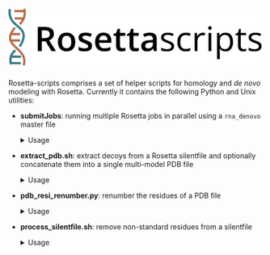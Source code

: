 # <img src="images/Rosettascripts_banner.png">

Rosetta-scripts comprises a set of helper scripts for homology and *de novo* modeling with Rosetta.
Currently it contains the following Python and Unix utilities:


- **submitJobs**: running multiple Rosetta jobs in parallel using a `rna_denovo` master file
  <details>
  <summary>Usage</summary>
  
  ```
  submitJobs.sh -i <FARFAR input script> [-d <directory>] [-p <number of processors>]
  ```
  </details>
- **extract_pdb.sh**: extract decoys from a Rosetta silentfile and optionally concatenate them into a single multi-model PDB file
  <details>
  <summary>Usage</summary>
  
  ```
  extract_pdb.sh -s <silentfile> -f <folder with silentfiles> -n <number of models> -e <extract pdbs (true|false, default: true)> -m <merge pdbs (true|false, default: false)>
  ```
  </details>
- **pdb_resi_renumber.py**: renumber the residues of a PDB file
  <details>
  <summary>Usage</summary>
  
  ```
  pdb_resi_renumber.py [-h] [--version] -pdb PDB [-i] -e EDIT [-o O]

  renumber residues in PDB files

  optional arguments:
    -h, --help            show this help message and exit
    --version             show program's version number and exit
    -pdb PDB              pdb input file (.pdb)
    -i                    in-place modification
    -e EDIT, --edit EDIT  'oldResi>newResi' (use "," to separate individual residues and "-" for residue ranges; e.g. '2-4,5>A:6-8,9')
    -o O                  pdb output filename
  ```
  </details>
- **process_silentfile.sh**: remove non-standard residues from a silentfile
  <details>
  <summary>Usage</summary>
  
  ```
  process_silentfile -s <silentfile>
  ```
  </details>
